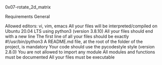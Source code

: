 0x07-rotate_2d_matrix

Requirements
General

Allowed editors: vi, vim, emacs
All your files will be interpreted/compiled on Ubuntu 20.04 LTS using python3 (version 3.8.10)
All your files should end with a new line
The first line of all your files should be exactly #!/usr/bin/python3
A README.md file, at the root of the folder of the project, is mandatory
Your code should use the pycodestyle style (version 2.8.0)
You are not allowed to import any module
All modules and functions must be documented
All your files must be executable
